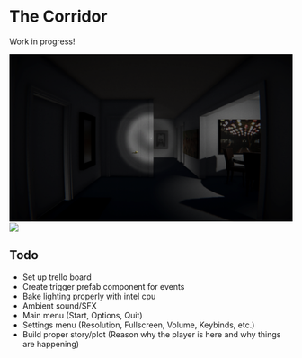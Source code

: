 # The Corridor

Work in progress!

<img src="https://github.com/Andrew32A/the-corridor/blob/main/Images/screenshot1.png" align="center">
<img src="https://github.com/Andrew32A/the-corridor/blob/main/Images/demo.gif" align="center">

## Todo

- Set up trello board
- Create trigger prefab component for events
- Bake lighting properly with intel cpu
- Ambient sound/SFX
- Main menu (Start, Options, Quit)
- Settings menu (Resolution, Fullscreen, Volume, Keybinds, etc.)
- Build proper story/plot (Reason why the player is here and why things are happening)
